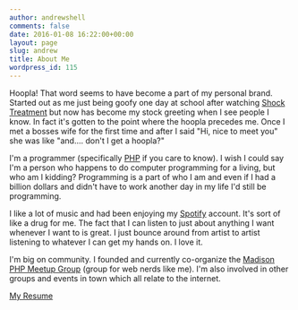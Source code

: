 ```yaml
---
author: andrewshell
comments: false
date: 2016-01-08 16:22:00+00:00
layout: page
slug: andrew
title: About Me
wordpress_id: 115
---
```


Hoopla! That word seems to have become a part of my personal brand. Started out as me just being goofy one day at school after watching [Shock Treatment](http://www.amazon.com/dp/B000G6BLGK/) but now has become my stock greeting when I see people I know. In fact it's gotten to the point where the hoopla precedes me. Once I met a bosses wife for the first time and after I said "Hi, nice to meet you" she was like "and.... don't I get a hoopla?"

I'm a programmer (specifically [PHP](http://php.net/) if you care to know). I wish I could say I'm a person who happens to do computer programming for a living, but who am I kidding? Programming is a part of who I am and even if I had a billion dollars and didn't have to work another day in my life I'd still be programming.

I like a lot of music and had been enjoying my [Spotify](https://open.spotify.com/user/1285501863) account. It's sort of like a drug for me. The fact that I can listen to just about anything I want whenever I want to is great. I just bounce around from artist to artist listening to whatever I can get my hands on. I love it.

I'm big on community. I founded and currently co-organize the [Madison PHP Meetup Group](http://www.madisonphp.com/) (group for web nerds like me). I'm also involved in other groups and events in town which all relate to the internet.

[My Resume](/my-resume/)
